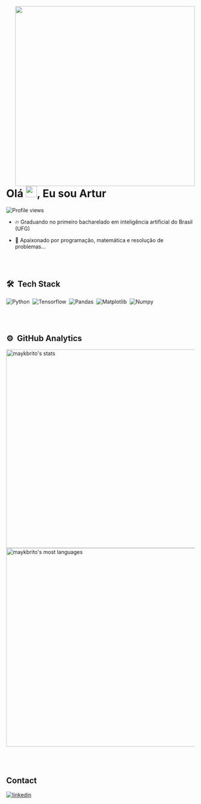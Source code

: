 
<img align="right" height="480em" src="https://raw.githubusercontent.com/gist/arturnovais/9972e0bf860ad9278b55ee257b0a00ce/raw/e902d4499cf02bc294d04f667902f70e657f0c15/githubcard.svg"/>

<h1 align="left">Olá <img src="https://raw.githubusercontent.com/kaueMarques/kaueMarques/master/hi.gif" height="30px">, Eu sou Artur</h1>
<p align="left"> <img src="https://komarev.com/ghpvc/?username=arturnovais&color=yellow" alt="Profile views" /> </p>

- 🔥 Graduando no primeiro bacharelado em inteligência artificial do Brasil (UFG)

- 🔭 Apaixonado por programação, matemática e resolução de problemas...



<br><br>

## 🛠 &nbsp;Tech Stack

![Python](https://img.shields.io/badge/-Python-05122A?style=flat&logo=Python)&nbsp;
![Tensorflow](https://img.shields.io/badge/-Tensorflow-05122A?style=flat&logo=Tensorflow)&nbsp;
![Pandas](https://img.shields.io/badge/-Pandas-05122A?style=flat&logo=Pandas)&nbsp;
![Matplotlib](https://img.shields.io/badge/-Matplotlib-05122A?style=flat&logo=Matplotlib.Pyplot)&nbsp;
![Numpy](https://img.shields.io/badge/-Numpy-05122A?style=flat&logo=Numpy)&nbsp;

<br><br>

## ⚙️ &nbsp;GitHub Analytics

<p align="left">
<img width="530em" src="https://github-readme-stats.vercel.app/api?username=arturnovais&show_icons=true&theme=vision-friendly-dark" alt="maykbrito's stats"/>
<img width="530em" src="https://github-readme-stats.vercel.app/api/top-langs/?username=arturnovais&layout=compact&theme=vision-friendly-dark" alt="maykbrito's most languages"/>
</p>


<br><br>

## Contact

</a>
<a href="linkedin.com/in/arturmatos" target="_blank">
  <img align="center" src="https://img.shields.io/badge/-Artur Matos-05122A?style=flat&logo=linkedin" alt="linkedin"/>
</p>

<!--

Here are some ideas to get you started:

- 🔭 I’m currently working on ...
- 🌱 I’m currently learning ...
- 👯 I’m looking to collaborate on ...
- 🤔 I’m looking for help with ...
- 💬 Ask me about ...
- 📫 How to reach me: ...
- 😄 Pronouns: ...
- ⚡ Fun fact: ...
-->

